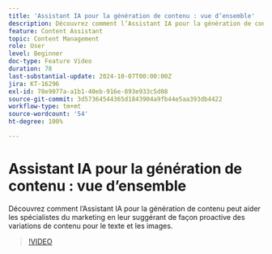 ```yaml
---
title: 'Assistant IA pour la génération de contenu : vue d’ensemble'
description: Découvrez comment l’Assistant IA pour la génération de contenu peut aider les spécialistes du marketing en leur suggérant de façon proactive des variations de contenu pour le texte et les images.
feature: Content Assistant
topic: Content Management
role: User
level: Beginner
doc-type: Feature Video
duration: 78
last-substantial-update: 2024-10-07T00:00:00Z
jira: KT-16296
exl-id: 78e9077a-a1b1-40eb-916e-893e933c5d08
source-git-commit: 3d57364544365d1843904a9fb44e5aa393db4422
workflow-type: tm+mt
source-wordcount: '54'
ht-degree: 100%

---
```


# Assistant IA pour la génération de contenu : vue d’ensemble

Découvrez comment l’Assistant IA pour la génération de contenu peut aider les spécialistes du marketing en leur suggérant de façon proactive des variations de contenu pour le texte et les images.

>[!VIDEO](https://video.tv.adobe.com/v/3432686/?learn=on)
